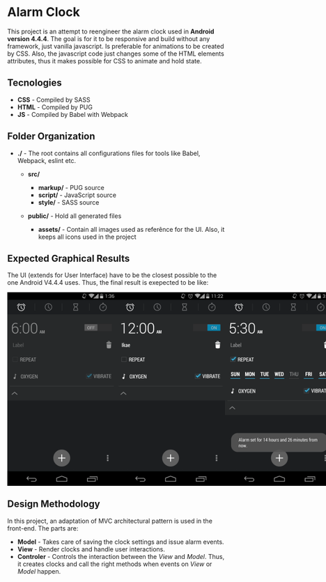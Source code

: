 # Alarm Clock
This project is an attempt to reengineer the alarm clock used in **Android version 4.4.4**.
The goal is for it to be responsive and build without any framework, just vanilla javascript.
Is preferable for animations to be created by CSS. Also, the javascript code just changes some of the HTML elements attributes, thus it makes possible for CSS to animate and hold state.

## Tecnologies
* **CSS** - Compiled by SASS
* **HTML** - Compiled by PUG
* **JS** - Compiled by Babel with Webpack

## Folder Organization
* **./** - The root contains all configurations files for tools like Babel, Webpack, eslint etc.
    * **src/**
        * **markup/** - PUG source
        * **script/** - JavaScript source
        * **style/** - SASS source

    * **public/** - Hold all generated files
        * **assets/** - Contain all images used as referênce for the UI. Also, it keeps all icons used in the project

## Expected Graphical Results
The UI (extends for User Interface) have to be the closest possible to the one Android V4.4.4 uses.
Thus, the final result is exepected to be like:

<div id="images-container" style="display: flex; flex-direction: row; align-items: center; justify-content: space-between">
    <img src="/public/assets/Clock-reference.png" alt="Alarm OFF expended" title="Alarm OFF expended" width="250px">
    <img src="/public/assets/Clock-reference-2.png" alt="Alarm ON expended" title="Alarm ON expended" width="250px">
    <img src="/public/assets/Clock-reference-3.png" alt="Alarm ON REPEAT expended" title="Alarm ON REPEAT expended" width="250px">
    <img src="/public/assets/clock-settings-hour.png" alt="Alarm Hour Setting" title="Alarm Hour Setting" width="250px">
    <img src="/public/assets/clock-settings-minute.png" alt="Alarm Minute Setting" title="Alarm Minute Setting" width="250px">
</div>

## Design Methodology
In this project, an adaptation of MVC architectural pattern is used in the front-end. The parts are:
* **Model** - Takes care of saving the clock settings and issue alarm events.
* **View** - Render clocks and handle user interactions.
* **Controler** - Controls the interaction between the *View* and *Model*. Thus, it creates clocks and call the right methods when events on *View* or *Model* happen.
